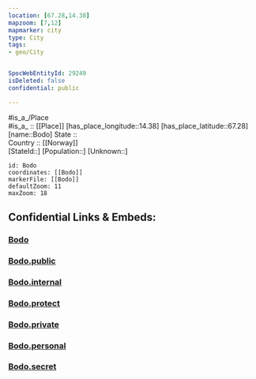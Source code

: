 ```yaml
---
location: [67.28,14.38] 
mapzoom: [7,12] 
mapmarker: city 
type: City
tags:
- geo/City


SpocWebEntityId: 29249
isDeleted: false
confidential: public

---
```

#is_a_/Place  
#is_a_ :: [[Place]] 
[has_place_longitude::14.38] 
[has_place_latitude::67.28] 
[name::Bodo] 
State ::  
Country :: [[Norway]]  
[StateId::] 
[Population::] 
[Unknown::] 


```leaflet
id: Bodo
coordinates: [[Bodo]] 
markerFile: [[Bodo]] 
defaultZoom: 11 
maxZoom: 18
```


## Confidential Links & Embeds: 

### [Bodo](/_Standards/Earth/Continent/Europe/Europe~North/Norway/City/Bodo.md) 

### [Bodo.public](/_public/Earth/Continent/Europe/Europe~North/Norway/City/Bodo.public.md) 

### [Bodo.internal](/_internal/Earth/Continent/Europe/Europe~North/Norway/City/Bodo.internal.md) 

### [Bodo.protect](/_protect/Earth/Continent/Europe/Europe~North/Norway/City/Bodo.protect.md) 

### [Bodo.private](/_private/Earth/Continent/Europe/Europe~North/Norway/City/Bodo.private.md) 

### [Bodo.personal](/_personal/Earth/Continent/Europe/Europe~North/Norway/City/Bodo.personal.md) 

### [Bodo.secret](/_secret/Earth/Continent/Europe/Europe~North/Norway/City/Bodo.secret.md)


